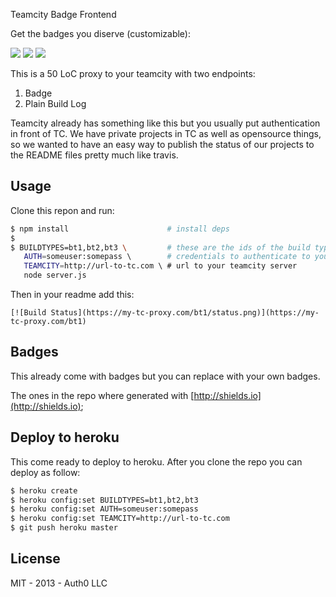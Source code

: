 Teamcity Badge Frontend

Get the badges you diserve (customizable):

![](http://img.shields.io/build/success.png?color=green)
![](http://img.shields.io/build/pending.png?color=yellow)
![](http://img.shields.io/build/failed.png?color=red)

This is a 50 LoC proxy to your teamcity with two endpoints:

1.  Badge
2.  Plain Build Log


Teamcity already has something like this but you usually put authentication in front of TC. We have private projects in TC as well as opensource things, so we wanted to have an easy way to publish the status of our projects to the README files pretty much like travis.


## Usage

Clone this repon and run:

~~~bash
$ npm install					   # install deps
$
$ BUILDTYPES=bt1,bt2,bt3 \ 	       # these are the ids of the build types you want to publish
   AUTH=someuser:somepass \        # credentials to authenticate to your teamcity
   TEAMCITY=http://url-to-tc.com \ # url to your teamcity server
   node server.js
~~~

Then in your readme add this:

~~~
[![Build Status](https://my-tc-proxy.com/bt1/status.png)](https://my-tc-proxy.com/bt1)
~~~


## Badges

This already come with badges but you can replace with your own badges.

The ones in the repo where generated with [http://shields.io](http://shields.io);

## Deploy to heroku

This come ready to deploy to heroku. After you clone the repo you can deploy as follow:

~~~bash
$ heroku create
$ heroku config:set BUILDTYPES=bt1,bt2,bt3
$ heroku config:set AUTH=someuser:somepass
$ heroku config:set TEAMCITY=http://url-to-tc.com
$ git push heroku master
~~~

## License

MIT - 2013 - Auth0 LLC
